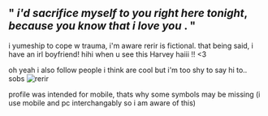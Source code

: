 " ***i'd sacrifice myself to you right here tonight***, ***because you know that i love you*** . "
---
i yumeship to cope w trauma, i'm aware rerir is fictional. that being said, i have an irl boyfriend! hihi when u see this Harvey haiii !! <3

oh yeah i also follow people i think are cool but i'm too shy to say hi to.. sobs
![rerir](https://files.catbox.moe/ateg2e.png)

profile was intended for mobile, thats why some symbols may be missing (i use mobile and pc interchangably so i am aware of this)
